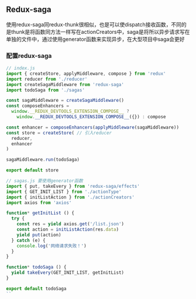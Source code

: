 ## Redux-saga

使用redux-saga同redux-thunk很相似，也是可以使dispatch接收函数，不同的是thunk是将函数同方法一样写在actionCreators中，saga是将所以异步请求写在单独的文件中，通过使用generator函数来实现异步，在大型项目中saga会更好

### 配置redux-saga

```javascript
// index.js
import { createStore, applyMiddleware, compose } from 'redux'
import reducer from './reducer'
import createSagaMiddleware from 'redux-saga'
import todoSaga from './sagas'

const sagaMiddleware = createSagaMiddleware()
const composeEnhancers =
  window.__REDUX_DEVTOOLS_EXTENSION_COMPOSE__ ?
    window.__REDUX_DEVTOOLS_EXTENSION_COMPOSE__({}) : compose

const enhancer = composeEnhancers(applyMiddleware(sagaMiddleware))
const store = createStore( // 引入reducer
  reducer,
  enhancer
)

sagaMiddleware.run(todoSaga)

export default store
```



```javascript
// sagas.js 要使用generator函数
import { put, takeEvery } from 'redux-saga/effects'
import { GET_INIT_LIST } from './actionType'
import { initListAction } from './actionCreators'
import axios from 'axios'

function* getInitList () {
  try {
    const res = yield axios.get('/list.json')
    const action = initListAction(res.data)
    yield put(action)
  } catch (e) {
    console.log('网络请求失败！')
  }
}

function* todoSaga () {
  yield takeEvery(GET_INIT_LIST, getInitList)
}

export default todoSaga
``
